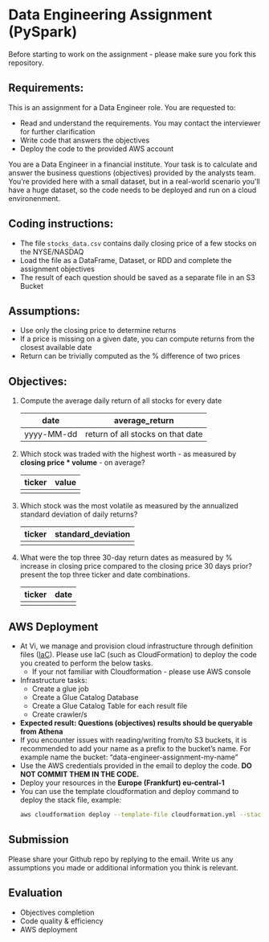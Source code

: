 # Data Engineering Assignment (PySpark)
Before starting to work on the assignment - please make sure you fork this repository.


## Requirements:
This is an assignment for a Data Engineer role. You are requested to:
- Read and understand the requirements. You may contact the interviewer for further clarification
- Write code that answers the objectives
- Deploy the code to the provided AWS account

You are a Data Engineer in a financial institute. Your task is to calculate and answer the business questions (objectives) provided by the analysts team. You’re provided here with a small dataset, but in a real-world scenario you'll have a huge dataset, so the code needs to be deployed and run on a cloud environenment.


## Coding instructions:
- The file `stocks_data.csv` contains daily closing price of a few stocks on the NYSE/NASDAQ
- Load the file as a DataFrame, Dataset, or RDD and complete the assignment objectives
- The result of each question should be saved as a separate file in an S3 Bucket


## Assumptions:
- Use only the closing price to determine returns
- If a price is missing on a given date, you can compute returns from the closest available date
- Return can be trivially computed as the % difference of two prices


## Objectives:
1. Compute the average daily return of all stocks for every date

   | date    | average_return |
   | -------- | ------- |
   | yyyy-MM-dd  | return of all stocks on that date   |


2. Which stock was traded with the highest worth - as measured by **closing price * volume** - on average? 

    | ticker | value |
    | ------ | ---------------------- |
    |   |  |


3. Which stock was the most volatile as measured by the annualized standard deviation of daily returns?

    | ticker | standard_deviation |
    | ------ |--------------------|
    |   |                    |


4. What were the top three 30-day return dates as measured by % increase in closing price compared to the closing price 30 days prior? present the top three ticker and date combinations.

    | ticker | date |
    | ------ | ---- |
    |   |      |


## AWS Deployment
- At Vi, we manage and provision cloud infrastructure through definition files ([IaC](https://en.wikipedia.org/wiki/Infrastructure_as_code)). Please use IaC (such as CloudFormation) to deploy the code you created to perform the below tasks.
  - If your not familiar with Cloudformation - please use AWS console
- Infrastructure tasks:
  - Create a glue job
  - Create a Glue Catalog Database
  - Create a Glue Catalog Table for each result file
  - Create crawler/s
- **Expected result: Questions (objectives) results should be queryable from Athena**
- If you encounter issues with reading/writing from/to S3 buckets, it is recommended to add your name as a prefix to the bucket’s name. For example name the bucket: “data-engineer-assignment-my-name”
- Use the AWS credentials provided in the email to deploy the code. **DO NOT COMMIT THEM IN THE CODE.**
- Deploy your resources in the **Europe (Frankfurt) eu-central-1**
- You can use the template cloudformation and deploy command to deploy the stack file, example:
  ```bash
  aws cloudformation deploy --template-file cloudformation.yml --stack-name my-stack
  ```


## Submission
Please share your Github repo by replying to the email.
Write us any assumptions you made or additional information you think is relevant.


## Evaluation
- Objectives completion
- Code quality & efficiency
- AWS deployment
